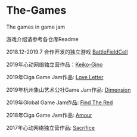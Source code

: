 # The-Games
The games in game jam

游戏介绍请参考各仓库Readme

2018.12-2019.7 合作开发的独立游戏 [BattleFieldCell](https://prinnyandhisfriends.github.io/BattleFieldCell/)

2019年心动网络独立营作品：[Keiko-Gino](https://prinnyandhisfriends.github.io/Keiko-Gino/)

2019年Ciga Game Jam作品: [Love Letter](https://prinnyandhisfriends.github.io/LoveLetter/)

2019年杭州象山艺术公社Game Jam作品: [Dimension](https://prinnyandhisfriends.github.io/Dimension/)

2019年Global Game Jam作品: [Find The Red](https://prinnyandhisfriends.github.io/FindTheRed/)

2018年Ciga Game Jam作品: [Amour](https://prinnyandhisfriends.github.io/Amour/)

2017年心动网络独立营作品: [Sacrifice](https://prinnyandhisfriends.github.io/Sacrifice/)

